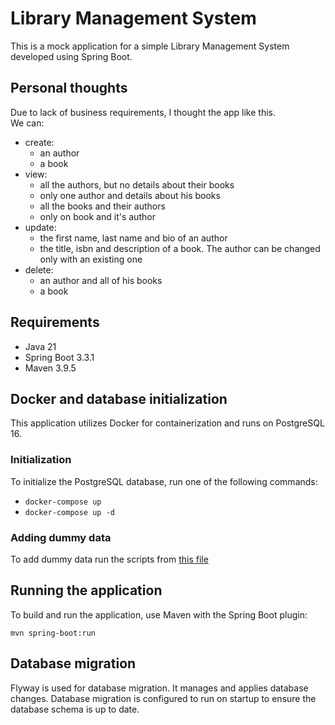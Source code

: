 # Library Management System

This is a mock application for a simple Library Management System developed using Spring Boot.

## Personal thoughts

Due to lack of business requirements, I thought the app like this.<br/>
We can:
- create:
  - an author
  - a book
- view:
  - all the authors, but no details about their books
  - only one author and details about his books
  - all the books and their authors
  - only on book and it's author
- update:
  - the first name, last name and bio of an author
  - the title, isbn and description of a book. The author can be changed only with an existing one 
- delete:
  - an author and all of his books
  - a book

## Requirements

- Java 21
- Spring Boot 3.3.1
- Maven 3.9.5

## Docker and database initialization

This application utilizes Docker for containerization and runs on PostgreSQL 16.

### Initialization

To initialize the PostgreSQL database, run one of the following commands:
- ```docker-compose up```
- ```docker-compose up -d```

### Adding dummy data

To add dummy data run the scripts from [this file](src/main/resources/add_dummy_data.sql)

## Running the application

To build and run the application, use Maven with the Spring Boot plugin:

```mvn spring-boot:run```

## Database migration

Flyway is used for database migration. It manages and applies database changes.
Database migration is configured to run on startup to ensure the database schema is up to date.

